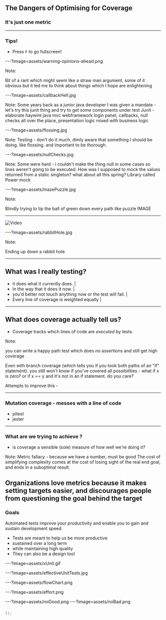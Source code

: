 ## The Dangers of Optimising for Coverage
### It's just one metric

---
### Tips!

- Press `F` to go fullscreen!

---?image=assets/warning-opinions-ahead.png

Note:

Bit of a rant which might seem like a straw man argument, some of it obvious but it led me to think about things which I hope are enlightening



---?image=assets/callbackHell.jpg


Note:
Some years back as a junior java developer  I was given a mandate -let's try this junit thing and try to get some components under test
Junit - elaborate haywire java mvc webframework login panel, callbacks, null checks all over the place, presentation logic mixed with business logic




---?image=assets/flossing.jpg

Note:
Testing - don't do it much, dimly aware that something I should be doing. like flossing. and important to be thorough.


---?image=assets/nullChecks.jpg

Note:
Some were hard - i couldn't make the thing null in some cases so lines weren't going to be executed. How was I supposed to mock the values returned from a static singleton? what about all this spring? Library called Power mock


---?image=assets/mazePuzzle.jpg

Note:

Blindly trying to tip the ball of green down every path like puzzle IMAGE


---

![Video](https://www.youtube.com/watch?v=saCaZ3KvYgY)

---?image=assets/rabbitHole.jpg

Note:

Ending up down a rabbit hole

---
## What was I really testing?


- it does what it currently does.  |
- In the way that it does it now.  |
- you'd better not touch anything now or the test will fail. |
- Every line of coverage is weighted equally |

---
## What does coverage actually tell us?

- Coverage tracks which lines of code are *executed* by tests.


Note:

you can write a happy path test which does no assertions and still get high coverage

Even with branch coverage (which tells you if you took both paths of an "if" statement). you still won't know if you've covered all possibilities - what if x is zero? or if x == y and it's not in an if statement. do you care?

Attempts to improve this -

---
### Mutation coverage - messes with a line of code
- pitest
- jester

---
### What are we trying to achieve ?

- is coverage a sensible (sole) measure of how well we're doing it?

Note:
Metric fallacy - because we have a number, must be good
The cost of simplifying complexity comes at the cost of losing sight of the real end goal, and ends in a suboptimal result.

Organizations love metrics because it makes setting targets easier, and discourages people from questioning the goal behind the target
---

### Goals

Automated tests improve your productivity and enable you to gain and sustain development speed.

* Tests are meant to help us be more productive
* sustained over a long term
* while maintaining high quality
* They can also be a design tool

---?image=assets/xUnit.gif

---?image=assets/effectiveUnitTests.jpg

---?image=assets/flowChart.png

---?image=assets/effort.png

---?image=assets/roiGood.png
---?image=assets/roiBad.png

###






```scala
]​):
```
